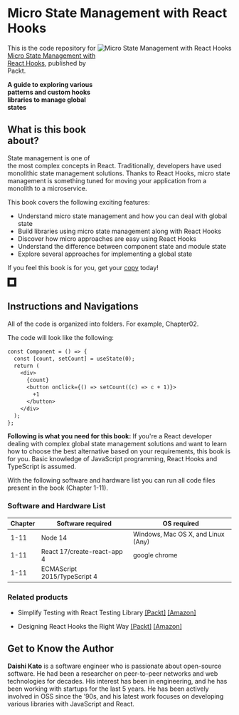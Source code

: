 # Micro State Management with React Hooks

<a href="https://www.packtpub.com/product/micro-state-management-with-react-hooks/9781801812375"><img src="https://static.packt-cdn.com/products/9781801812375/cover/smaller" alt="Micro State Management with React Hooks" height="256px" align="right"></a>

This is the code repository for [Micro State Management with React Hooks](https://www.packtpub.com/product/micro-state-management-with-react-hooks/9781801812375), published by Packt.

**A guide to exploring various patterns and custom hooks libraries to manage global states**

## What is this book about?
State management is one of the most complex concepts in React. Traditionally, developers have used monolithic state management solutions. Thanks to React Hooks, micro state management is something tuned for moving your application from a monolith to a microservice.

This book covers the following exciting features: 
* Understand micro state management and how you can deal with global state
* Build libraries using micro state management along with React Hooks
* Discover how micro approaches are easy using React Hooks
* Understand the difference between component state and module state
* Explore several approaches for implementing a global state

If you feel this book is for you, get your [copy](https://www.amazon.com/dp/1801812373) today!

<a href="https://www.packtpub.com/?utm_source=github&utm_medium=banner&utm_campaign=GitHubBanner"><img src="https://raw.githubusercontent.com/PacktPublishing/GitHub/master/GitHub.png" 
alt="https://www.packtpub.com/" border="5" /></a>


## Instructions and Navigations
All of the code is organized into folders. For example, Chapter02.

The code will look like the following:
```
const Component = () => {
  const [count, setCount] = useState(0);
  return (
    <div>
      {count}
      <button onClick={() => setCount((c) => c + 1)}>
        +1
      </button>
    </div>
  );
};

```

**Following is what you need for this book:**
If you're a React developer dealing with complex global state management solutions and want to learn how to choose the best alternative based on your requirements, this book is for you. Basic knowledge of JavaScript programming, React Hooks and TypeScript is assumed.

With the following software and hardware list you can run all code files present in the book (Chapter 1-11).

### Software and Hardware List

| Chapter  | Software required                   | OS required                        |
| -------- | ------------------------------------| -----------------------------------|
| 1-11        |            Node 14                          | Windows, Mac OS X, and Linux (Any) |
| 1-11        | React 17/create-react-app 4             | google chrome |
| 1-11       | ECMAScript 2015/TypeScript 4             |  |

### Related products <Other books you may enjoy>
* Simplify Testing with React Testing Library [[Packt]](https://www.packtpub.com/product/simplify-testing-with-react-testing-library/9781800564459) [[Amazon]](https://www.amazon.com/dp/1800564457)

* Designing React Hooks the Right Way [[Packt]](https://www.packtpub.com/product/designing-react-hooks-the-right-way/9781803235950) [[Amazon]](https://www.amazon.com/dp/1803235950)

## Get to Know the Author
**Daishi Kato**
is a software engineer who is passionate about open-source software. He had been a researcher on peer-to-peer networks and web technologies for decades. His interest has been in engineering, and he has been working with startups for the last 5 years. He has been actively involved in OSS since the ’90s, and his latest work focuses on developing various libraries with JavaScript and React.
